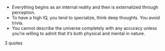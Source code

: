  - Everything begins as an internal reality and then is externalized through perception.
 - To have a high IQ, you tend to specialize, think deep thoughts. You avoid trivia.
 - You cannot describe the universe completely with any accuracy unless you’re willing to admit that it’s both physical and mental in nature.

3 quotes